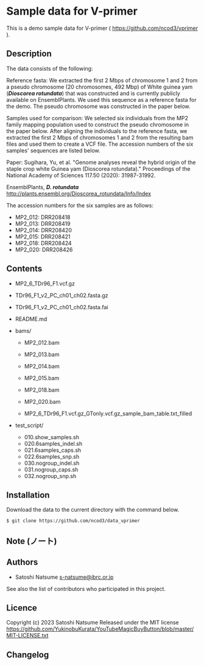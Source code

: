 # Sample data for V-primer

This is a demo sample data for V-primer ( https://github.com/ncod3/vprimer ).

## Description

The data consists of the following:

Reference fasta: We extracted the first 2 Mbps of chromosome 1 and 2 from a pseudo chromosome (20 chromosomes, 492 Mbp) of White guinea yam (***Dioscorea rotundata***) that was constructed and is currently publicly available on EnsemblPlants. We used this sequence as a reference fasta for the demo. The pseudo chromosome was constructed in the paper below.

Samples used for comparison: We selected six individuals from the MP2 family mapping population used to construct the pseudo chromosome in the paper below. After aligning the individuals to the reference fasta, we extracted the first 2 Mbps of chromosomes 1 and 2 from the resulting bam files and used them to create a VCF file. The accession numbers of the six samples' sequences are listed below.

Paper: Sugihara, Yu, et al. "Genome analyses reveal the hybrid origin of the staple crop white Guinea yam (Dioscorea rotundata)." Proceedings of the National Academy of Sciences 117.50 (2020): 31987-31992.

EnsemblPlants, ***D. rotundata***
http://plants.ensembl.org/Dioscorea_rotundata/Info/Index

The accession numbers for the six samples are as follows:

- MP2_012: DRR208418
- MP2_013: DRR208419
- MP2_014: DRR208420
- MP2_015: DRR208421
- MP2_018: DRR208424
- MP2_020: DRR208426


## Contents

- MP2_6_TDr96_F1.vcf.gz
- TDr96_F1_v2_PC_ch01_ch02.fasta.gz
- TDr96_F1_v2_PC_ch01_ch02.fasta.fai
- README.md

- bams/
	- MP2_012.bam
	- MP2_013.bam
	- MP2_014.bam
	- MP2_015.bam
	- MP2_018.bam
	- MP2_020.bam

	- MP2_6_TDr96_F1.vcf.gz_GTonly.vcf.gz_sample_bam_table.txt_filled

- test_script/
	- 010.show_samples.sh
	- 020.6samples_indel.sh
	- 021.6samples_caps.sh
	- 022.6samples_snp.sh
	- 030.nogroup_indel.sh
	- 031.nogroup_caps.sh
	- 032.nogroup_snp.sh


## Installation

Download the data to the current directory with the command below.

~~~
$ git clone https://github.com/ncod3/data_vprimer
~~~

## Note (ノート)

## Authors

- Satoshi Natsume s-natsume@ibrc.or.jp

See also the list of contributors who participated in this project.

## Licence

Copyright (c) 2023 Satoshi Natsume
Released under the MIT license
https://github.com/YukinobuKurata/YouTubeMagicBuyButton/blob/master/MIT-LICENSE.txt

## Changelog

